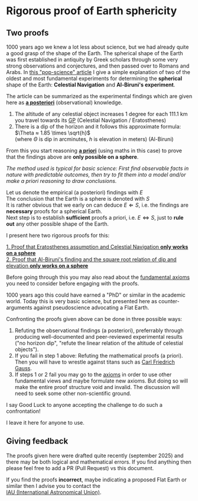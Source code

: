 # Rigorous proof of Earth sphericity

## Two proofs

1000 years ago we knew a lot less about science, but we had already quite a
good grasp of the shape of the Earth.
The spherical shape of the Earth was first established in antiquity by
Greek scholars through some very strong observations and conjectures,
and then passed over to Romans and Arabs.
In
[this "pop-science" article](https://earthform.linnman.net/the-earth-is-a-sphere-and-it-can-easily-be-proved)
I give a simple explanation of two of the oldest and most fundamental
experiments for determining the **spherical** shape of the Earth:
**Celestial Navigation** and **Al-Biruni's experiment**.

The article can be summarized as the experimental findings which are given
here as
[**a posteriori**](https://en.wikipedia.org/wiki/A_priori_and_a_posteriori#A_posteriori)
(observational) knowledge.

1. The altitude of any celestial object increases 1 degree for each 111.1 km
you travel towards its
[GP](https://www.britannica.com/technology/ground-position)
(Celestial Navigation / Eratosthenes)
1. There is a dip of the horizon and it follows this approximate formula:
$\Theta ≈ 1.85 \times \sqrt{h}$ <br>
   (where $\Theta$ is dip in arcminutes, $h$ is elevation in meters) (Al-Biruni)

From this you start reasoning
[**a priori**](https://en.wikipedia.org/wiki/A_priori_and_a_posteriori#A_priori)
(using maths in this case) to prove that the findings above are
**only possible on a sphere**.

*The method used is typical for basic science:*
*First find observable facts in nature with predictable outcomes, then try to*
*fit them into a model and/or make a priori reasoning to draw conclusions.*

Let us denote the empirical (a posteriori) findings with $E$<br>
The conclusion that the Earth is a sphere is denoted with $S$<br>
It is rather obvious that we early on can deduce $E\Leftarrow{S}$, i.e. the
findings are **necessary** proofs for a spherical Earth. <br>Next step is to
establish **sufficient** proofs a priori, i.e. $E\Leftrightarrow{S}$, just to
**rule out** any other possible shape of the Earth.

I present here two rigorous proofs for this:

[1. Proof that Eratosthenes assumption and Celestial Navigation **only works on a sphere**](sphere-proof.1.md)
<br>
[2. Proof that Al-Biruni's finding and the square root relation of dip and elevation **only works on a sphere**](sphere-proof.2.md)

Before going through this you may also read about the
[fundamental axioms](axioms.md)
you need to consider before engaging with the proofs.

1000 years ago this could have earned a "PhD" or similar in the academic world.
Today this is very basic science,
but presented here as counter-arguments against pseudoscience advocating a
Flat Earth.

Confronting the proofs given above can be done in three possible ways:

1. Refuting the observational findings (a posteriori),
preferrably through producing well-documented and peer-reviewed experimental
results ("no horizon dip",
"refute the linear relation of the altitude of celestial objects").
2. If you fail in step 1 above:
Refuting the mathematical proofs (a priori). Then you will have to wrestle
against titans such as
[Carl Friedrich Gauss](https://en.wikipedia.org/wiki/Carl_Friedrich_Gauss).
3. If steps 1 or 2 fail you may go to the [axioms](axioms.md) in order to
use other fundamental views and maybe formulate new axioms. But doing so
will make the entire proof structure void and invalid. The discussion will
need to seek some other non-scientific ground.

I say Good Luck to anyone accepting the challenge to do such a confrontation!

I leave it here for anyone to use.

## Giving feedback

The proofs given here were drafted quite recently (september 2025) and there
may be both logical and mathematical errors.
If you find anything then please feel free to add a PR (Pull Request) vs this
document.

If you find the proofs **incorrect**, maybe indicating a proposed Flat Earth or
similar then I advise you to contact the
[IAU&nbsp;(International&nbsp;Astronomical&nbsp;Union)](https://iau.org/Iau/About/Secretariat.aspx).
